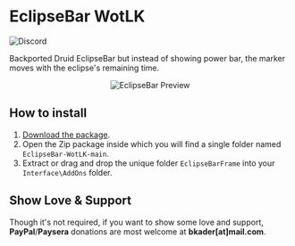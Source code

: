 # EclipseBar WotLK

![Discord](https://img.shields.io/discord/795698054371868743?label=discord)

Backported Druid EclipseBar but instead of showing power bar, the marker moves with the eclipse's remaining time.

<p align="center">
  <img alt="EclipseBar Preview" src="https://user-images.githubusercontent.com/4732702/144733624-99d232fe-c53c-4158-89f5-e091a02adffa.gif">
</p>

## How to install

1. [Download the package](https://github.com/bkader/EclipseBar-WotLK/archive/refs/heads/main.zip).
2. Open the Zip package inside which you will find a single folder named `EclipseBar-WotLK-main`.
3. Extract or drag and drop the unique folder `EclipseBarFrame` into your `Interface\AddOns` folder.

## Show Love & Support

Though it's not required, if you want to show some love and support, **PayPal**/**Paysera** donations are most welcome at **bkader[at]mail.com**.
